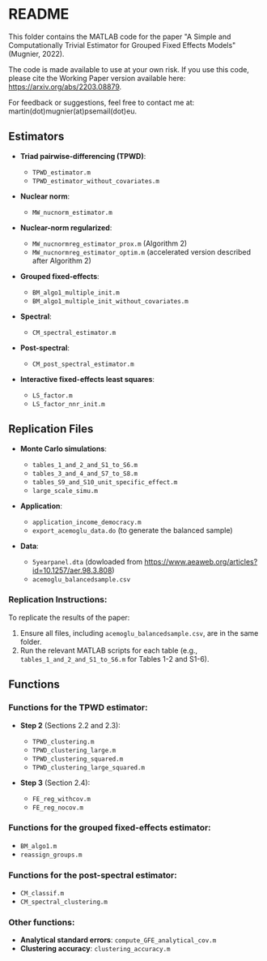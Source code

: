 # README

This folder contains the MATLAB code for the paper "A Simple and Computationally Trivial Estimator for Grouped Fixed Effects Models" (Mugnier, 2022).

The code is made available to use at your own risk. If you use this code, please cite the Working Paper version available here: https://arxiv.org/abs/2203.08879.

For feedback or suggestions, feel free to contact me at: martin(dot)mugnier(at)psemail(dot)eu.

## Estimators

- **Triad pairwise-differencing (TPWD)**:
  - `TPWD_estimator.m`
  - `TPWD_estimator_without_covariates.m`

- **Nuclear norm**:
  - `MW_nucnorm_estimator.m`

- **Nuclear-norm regularized**:
  - `MW_nucnormreg_estimator_prox.m` (Algorithm 2)
  - `MW_nucnormreg_estimator_optim.m` (accelerated version described after Algorithm 2)

- **Grouped fixed-effects**:
  - `BM_algo1_multiple_init.m`
  - `BM_algo1_multiple_init_without_covariates.m`

- **Spectral**:
  - `CM_spectral_estimator.m`

- **Post-spectral**:
  - `CM_post_spectral_estimator.m`

- **Interactive fixed-effects least squares**:
  - `LS_factor.m`
  - `LS_factor_nnr_init.m`

## Replication Files

- **Monte Carlo simulations**:
  - `tables_1_and_2_and_S1_to_S6.m`
  - `tables_3_and_4_and_S7_to_S8.m`
  - `tables_S9_and_S10_unit_specific_effect.m`
  - `large_scale_simu.m`

- **Application**:
  - `application_income_democracy.m`
  - `export_acemoglu_data.do` (to generate the balanced sample)

- **Data**:
  - `5yearpanel.dta` (dowloaded from https://www.aeaweb.org/articles?id=10.1257/aer.98.3.808)
  - `acemoglu_balancedsample.csv`

### Replication Instructions:
To replicate the results of the paper:
1. Ensure all files, including `acemoglu_balancedsample.csv`, are in the same folder.
2. Run the relevant MATLAB scripts for each table (e.g., `tables_1_and_2_and_S1_to_S6.m` for Tables 1-2 and S1-6).

## Functions

### Functions for the TPWD estimator:
- **Step 2** (Sections 2.2 and 2.3):
  - `TPWD_clustering.m`
  - `TPWD_clustering_large.m`
  - `TPWD_clustering_squared.m`
  - `TPWD_clustering_large_squared.m`
  
- **Step 3** (Section 2.4):
  - `FE_reg_withcov.m`
  - `FE_reg_nocov.m`

### Functions for the grouped fixed-effects estimator:
  - `BM_algo1.m`
  - `reassign_groups.m`

### Functions for the post-spectral estimator:
  - `CM_classif.m`
  - `CM_spectral_clustering.m`

### Other functions:
- **Analytical standard errors**: `compute_GFE_analytical_cov.m`
- **Clustering accuracy**: `clustering_accuracy.m`
